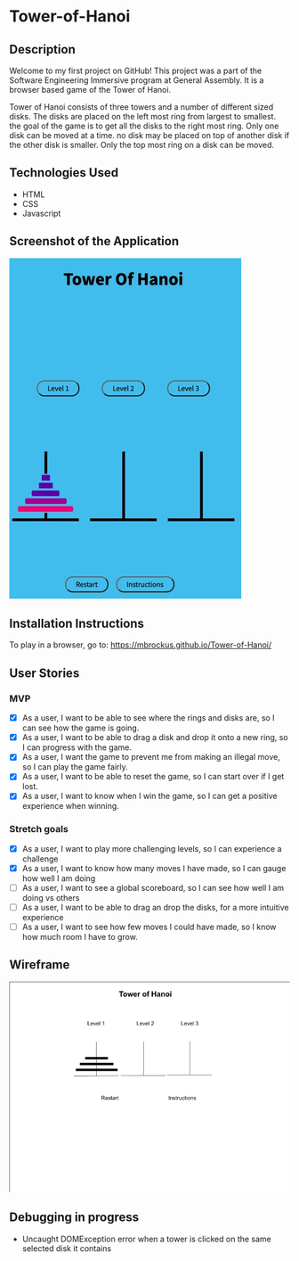 # Tower-of-Hanoi

##  Description

Welcome to my first project on GitHub! This project was a part of the Software Engineering Immersive program at General Assembly. It is a browser based game of the Tower of Hanoi.

Tower of Hanoi consists of three towers and a number of different sized disks. The disks are placed on the left most ring from largest to smallest. the goal of the game is to get all the disks to the right most ring. Only one disk can be moved at a time. no disk may be placed on top of another disk if the other disk is smaller. Only the top most ring on a disk can be moved.

## Technologies Used

- HTML
- CSS
- Javascript

## Screenshot of the Application

![Tower of Hanoi Screenshot](./assets/Application_Screenshot.jpg)

## Installation Instructions

To play in a browser, go to: https://mbrockus.github.io/Tower-of-Hanoi/
<!-- 
To install locally:

- fork and clone this repository -->

##  User Stories

### MVP

- [x] As a user, I want to be able to see where the rings and disks are, so I can see how the game is going.
- [x] As a user, I want to be able to drag a disk and drop it onto a new ring, so I can progress with the game.
- [x] As a user, I want the game to prevent me from making an illegal move, so I can play the game fairly.
- [x] As a user, I want to be able to reset the game, so I can start over if I get lost.
- [x] As a user, I want to know when I win the game, so I can get a positive experience when winning.

### Stretch goals
- [x] As a user, I want to play more challenging levels, so I can experience a challenge
- [x] As a user, I want to know how many moves I have made, so I can gauge how well I am doing
- [ ] As a user, I want to see a global scoreboard, so I can see how well I am doing vs others
- [ ] As a user, I want to be able to drag an drop the disks, for a more intuitive experience
- [ ] As a user, I want to see how few moves I could have made, so I know how much room I have to grow.

##  Wireframe

![Tower of Hanoi Wireframe](./assets/towerofhanoiWireframe.png)

## Debugging in progress

- Uncaught DOMException error when a tower is clicked on the same selected disk it contains
